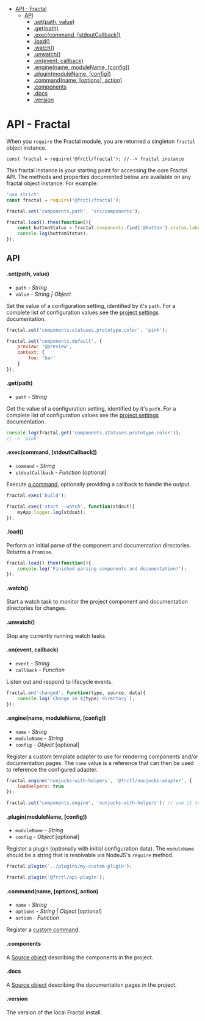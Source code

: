 <!-- START doctoc generated TOC please keep comment here to allow auto update -->
<!-- DON'T EDIT THIS SECTION, INSTEAD RE-RUN doctoc TO UPDATE -->


- [API - Fractal](#api---fractal)
  - [API](#api)
      - [.set(path, value)](#setpath-value)
      - [.get(path)](#getpath)
      - [.exec(command, [stdoutCallback])](#execcommand-stdoutcallback)
      - [.load()](#load)
      - [.watch()](#watch)
      - [.unwatch()](#unwatch)
      - [.on(event, callback)](#onevent-callback)
      - [.engine(name, moduleName, [config])](#enginename-modulename-config)
      - [.plugin(moduleName, [config])](#pluginmodulename-config)
      - [.command(name, [options], action)](#commandname-options-action)
      - [.components](#components)
      - [.docs](#docs)
      - [.version](#version)

<!-- END doctoc generated TOC please keep comment here to allow auto update -->

# API - Fractal 

When you `require` the Fractal module, you are returned a singleton `fractal` object instance.

```
const fractal = require('@frctl/fractal'); //--> fractal instance
```

This fractal instance is your starting point for accessing the core Fractal API. The methods and properties documented below are available on any fractal object instance. For example:

```js
'use strict'
const fractal = require('@frctl/fractal');

fractal.set('components.path', 'src/components');

fractal.load().then(function(){
    const buttonStatus = fractal.components.find('@button').status.label; // get the status of the component with the handle '@button'
    console.log(buttonStatus);
});
```

## API

#### .set(path, value)

* `path` - *String*
* `value` - *String | Object*

Set the value of a configuration setting, identified by it's `path`. For a complete list of configuration values see the [project settings](/docs/project-settings.md) documentation.

```js
fractal.set('components.statuses.prototype.color', 'pink');

fractal.set('components.default', {
	preview: '@preview',
	context: {
		foo: 'bar'
	}
});
```

#### .get(path)

* `path` - *String*

Get the value of a configuration setting, identified by it's `path`. For a complete list of configuration values see the [project settings](/docs/project-settings.md) documentation.

```js
console.log(fractal.get('components.statuses.prototype.color'));
// -> 'pink'
```

#### .exec(command, [stdoutCallback])

* `command` - *String*
* `stdoutCallback` - *Function* [optional]

Execute [a command](/docs/commands/overview.md), optionally providing a callback to handle the output.

```js
fractal.exec('build');

fractal.exec('start --watch', function(stdout){
	myApp.logger.log(stdout);
});
```

#### .load()

Perform an initial parse of the component and documentation directories. Returns a `Promise`.

```js
fractal.load().then(function(){
	console.log('Finished parsing components and documentation!');
});
```

#### .watch()

Start a watch task to monitor the project component and documentation directories for changes.

#### .unwatch()

Stop any currently running watch tasks.

#### .on(event, callback)

* `event` - *String*
* `callback` - *Function*

Listen out and respond to lifecycle events.

```js
fractal.on('changed', function(type, source, data){
	console.log(`Change in ${type} directory`);
});
```

#### .engine(name, moduleName, [config])

* `name` - *String*
* `moduleName` - *String*
* `config` - *Object* [optional]

Register a custom template adapter to use for rendering components and/or documentation pages. The `name` value is a reference that can then be used to reference the configured adapter.

```js
fractal.engine('nunjucks-with-helpers', '@frctl/nunjucks-adapter', {
    loadHelpers: true
});

fractal.set('components.engine', 'nunjucks-with-helpers'); // use it to render components
```

#### .plugin(moduleName, [config])

* `moduleName` - *String*
* `config` - *Object* [optional]

Register a plugin (optionally with initial configuration data). The `moduleName` should be a string that is resolvable via NodeJS's `require` method.

```js
fractal.plugin('../plugins/my-custom-plugin');

fractal.plugin('@frctl/api-plugin');
```

#### .command(name, [options], action)

* `name` - *String*
* `options` - *String | Object* [optional]
* `action` - *Function*

Register a [custom command](/docs/commands/custom.md).

#### .components

A [Source object](/docs/api/source.md) describing the components in the project.

#### .docs

A [Source object](/docs/api/source.md) describing the documentation pages in the project.

#### .version

The version of the local Fractal install.
